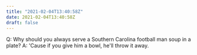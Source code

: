 ```yaml
---
title: "2021-02-04T13:40:58Z"
date: 2021-02-04T13:40:58Z
draft: false
---
```


Q:	Why should you always serve a Southern Carolina football man
	soup in a plate?
A:	'Cause if you give him a bowl, he'll throw it away.
